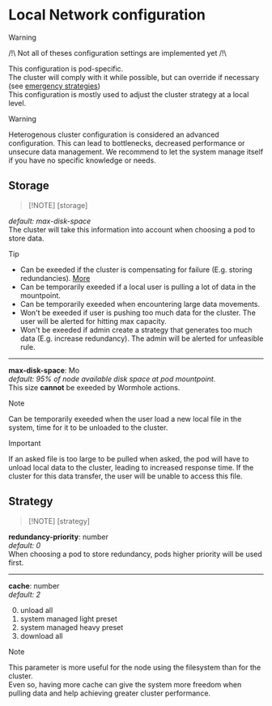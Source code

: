 # Local Network configuration

> [!WARNING]
> /!\ Not all of theses configuration settings are implemented yet /!\

This configuration is pod-specific.<br>
The cluster will comply with it while possible, but can override if necessary (see [emergency strategies](../strategies/emergency.md))<br>
This configuration is mostly used to adjust the cluster strategy at a local level.

> [!WARNING]
> Heterogenous cluster configuration is considered an advanced configuration. This can lead to bottlenecks, decreased performance or unsecure data management. We recommend to let the system manage itself if you have no specific knowledge or needs.

## Storage
> [!NOTE] [storage]



*default: max-disk-space*<br>
The cluster will take this information into account when choosing a pod to store data.
> [!TIP]
> - Can be exeeded if the cluster is compensating for failure (E.g. storing redundancies). [More](../strategies/emergency.md)
> - Can be temporarily exeeded if a local user is pulling a lot of data in the mountpoint.
> - Can be temporarily exeeded when encountering large data movements.
> - Won't be exeeded if user is pushing too much data for the cluster. The user will be alerted for hitting max capacity.
> - Won't be exeeded if admin create a strategy that generates too much data (E.g. increase redundancy). The admin will be alerted for unfeasible rule.


---

**max-disk-space**: Mo<br>
*default: 95% of node available disk space at pod mountpoint.*<br>
This size **cannot** be exeeded by Wormhole actions.<br>
> [!NOTE]
> Can be temporarily exeeded when the user load a new local file in the system, time for it to be unloaded to the cluster.

> [!IMPORTANT]
> If an asked file is too large to be pulled when asked, the pod will have to unload local data to the cluster, leading to increased response time. If the cluster for this data transfer, the user will be unable to access this file.

## Strategy
> [!NOTE] [strategy]

**redundancy-priority**: number<br>
*default: 0*<br>
When choosing a pod to store redundancy, pods higher priority will be used first.

---

**cache**: number<br>
*default: 2*<br>

0. unload all
1. system managed light preset
2. system managed heavy preset
3. download all

> [!NOTE]
> This parameter is more useful for the node using the filesystem than for the cluster.<br>
> Even so, having more cache can give the system more freedom when pulling data and help achieving greater cluster performance.
